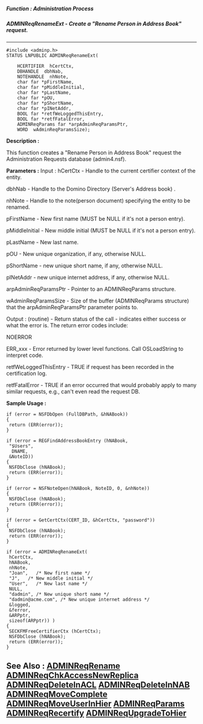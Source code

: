 ##### Function : Administration Process
##### ADMINReqRenameExt - Create a "Rename Person in Address Book" request.
---
```
#include <adminp.h>
STATUS LNPUBLIC ADMINReqRenameExt(

	HCERTIFIER  hCertCtx,
	DBHANDLE  dbhNab,
	NOTEHANDLE  nhNote,
	char far *pFirstName,
	char far *pMiddleInitial,
	char far *pLastName,
	char far *pOU,
	char far *pShortName,
	char far *pINetAddr,
	BOOL far *retfWeLoggedThisEntry,
	BOOL far *retfFatalError,
	ADMINReqParams far *arpAdminReqParamsPtr,
	WORD  wAdminReqParamsSize);
```
**Description :**

This function creates a "Rename Person in Address Book" request the 
Administration Requests database (admin4.nsf).

**Parameters :**
Input :
hCertCtx  -  Handle to the current certifier context of the entity.

dbhNab  -  Handle to the Domino Directory (Server's Address book) .

nhNote  -  Handle to the note(person document) specifying the entity to be renamed.

pFirstName  -  New first name (MUST be NULL if it's not a person entry).

pMiddleInitial  -  New middle initial (MUST be NULL if it's not a person entry).

pLastName  -  New last name.

pOU  -  New unique organization, if any, otherwise NULL.

pShortName      -       new unique short name, if any, otherwise NULL.

pINetAddr     -                new unique internet address, if any, otherwise NULL.

arpAdminReqParamsPtr  -  Pointer to an ADMINReqParams structure.

wAdminReqParamsSize  -  Size of the buffer (ADMINReqParams structure) that the arpAdminReqParamsPtr parameter points to.

Output :
(routine)  -  Return status of the call - indicates either success or what the error is.  The return error codes include:

NOERROR

ERR_xxx - Error returned by lower level functions. Call OSLoadString to interpret code.


retfWeLoggedThisEntry  -  TRUE if request has been recorded in the certification log.

retfFatalError  -  TRUE if an error occurred that would probably apply to many similar requests, e.g., can't even read the request DB.


**Sample Usage :**
```
if (error = NSFDbOpen (FullDBPath, &hNABook))
{
 return (ERR(error));
}

if (error = REGFindAddressBookEntry (hNABook, 
 "$Users", 
  DNAME,
 &NoteID))
{
 NSFDbClose (hNABook);
 return (ERR(error));
}

if (error = NSFNoteOpen(hNABook, NoteID, 0, &nhNote))
{
 NSFDbClose (hNABook);
 return (ERR(error));
}

if (error = GetCertCtx(CERT_ID, &hCertCtx, "password"))
{
 NSFDbClose (hNABook);
 return (ERR(error));
}
       
if (error = ADMINReqRenameExt( 
 hCertCtx,
 hNABook,
 nhNote,
 "Joan",   /* New first name */
 "J",   /* New middle initial */
 "User",   /* New last name */
 NULL,
 "dadmin", /* New unique short name */
 "dadmin@acme.com", /* New unique internet address */
 &logged,
 &ferror,
 &ARPptr,
 sizeof(ARPptr)) )
{
 SECKFMFreeCertifierCtx (hCertCtx);
 NSFDbClose (hNABook);
 return (ERR(error));
}
```
**See Also :**
[ADMINReqRename](/domino-c-api-docs/reference/Func/ADMINReqRename)
[ADMINReqChkAccessNewReplica](/domino-c-api-docs/reference/Func/ADMINReqChkAccessNewReplica)
[ADMINReqDeleteInACL](/domino-c-api-docs/reference/Func/ADMINReqDeleteInACL)
[ADMINReqDeleteInNAB](/domino-c-api-docs/reference/Func/ADMINReqDeleteInNAB)
[ADMINReqMoveComplete](/domino-c-api-docs/reference/Func/ADMINReqMoveComplete)
[ADMINReqMoveUserInHier](/domino-c-api-docs/reference/Func/ADMINReqMoveUserInHier)
[ADMINReqParams](/domino-c-api-docs/reference/Data/ADMINReqParams)
[ADMINReqRecertify](/domino-c-api-docs/reference/Func/ADMINReqRecertify)
[ADMINReqUpgradeToHier](/domino-c-api-docs/reference/Func/ADMINReqUpgradeToHier)
---
